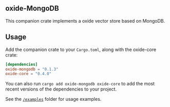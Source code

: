 ## oxide-MongoDB
This companion crate implements a oxide vector store based on MongoDB.

## Usage

Add the companion crate to your `Cargo.toml`, along with the oxide-core crate:

```toml
[dependencies]
oxide-mongodb = "0.1.3"
oxide-core = "0.4.0"
```

You can also run `cargo add oxide-mongodb oxide-core` to add the most recent versions of the dependencies to your project.

See the [`/examples`](./examples) folder for usage examples.
